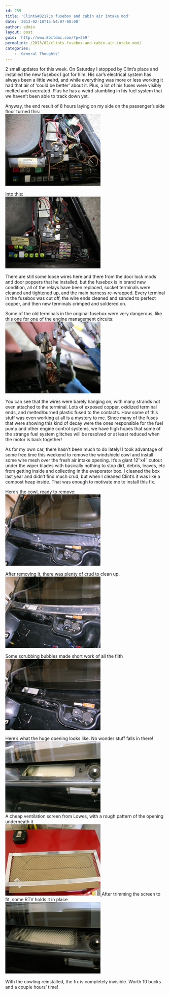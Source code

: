 ```yaml
---
id: 259
title: 'Clint&#8217;s fusebox and cabin air intake mod'
date: '2013-02-18T15:54:07-08:00'
author: admin
layout: post
guid: 'http://www.8bitdmc.com/?p=259'
permalink: /2013/02/clints-fusebox-and-cabin-air-intake-mod/
categories:
    - 'General Thoughts'
---
```


2 small updates for this week. On Saturday I stopped by Clint’s place and installed the new fusebox I got for him. His car’s electrical system has always been a little weird, and while everything was more or less working it had that air of ‘could be better’ about it. Plus, a lot of his fuses were visibly melted and overrated. Plus he has a weird stumbling in his fuel system that we haven’t been able to track down yet.

Anyway, the end result of 8 hours laying on my side on the passenger’s side floor turned this:  
[![ClintFuseBox-Before](../assets/images/2013/02/ClintFuseBox-Before-300x225.jpg)](../assets/images/2013/02/ClintFuseBox-Before.jpg)

Into this:  
[![ClintFuseBox-After](../assets/images/2013/02/ClintFuseBox-After-300x225.jpg)](../assets/images/2013/02/ClintFuseBox-After.jpg)

There are still some loose wires here and there from the door lock mods and door poppers that he installed, but the fusebox is in brand new condition, all of the relays have been replaced, socket terminals were cleaned and tightened up, and the main harness re-wrapped. Every terminal in the fusebox was cut off, the wire ends cleaned and sanded to perfect copper, and then new terminals crimped and soldered on.

Some of the old terminals in the original fusebox were very dangerous, like this one for one of the engine management circuits:  
[![Clint-Melted-Terminal](../assets/images/2013/02/Clint-Melted-Terminal-300x225.jpg)](../assets/images/2013/02/Clint-Melted-Terminal.jpg)

You can see that the wires were barely hanging on, with many strands not even attached to the terminal. Lots of exposed copper, oxidized terminal ends, and melted/burned plastic fused to the contacts. How some of this stuff was even working at all is a mystery to me. Since many of the fuses that were showing this kind of decay were the ones responsible for the fuel pump and other engine control systems, we have high hopes that some of the strange fuel system glitches will be resolved or at least reduced when the motor is back together!

As for my own car, there hasn’t been much to do lately! I took advantage of some free time this weekend to remove the windshield cowl and install some wire mesh over the fresh air intake opening. It’s a giant 12″x4″ cutout under the wiper blades with basically nothing to stop dirt, debris, leaves, etc from getting inside and collecting in the evaporator box. I cleaned the box last year and didn’t find much crud, but when I cleaned Clint’s it was like a compost heap inside. That was enough to motivate me to install this fix.

Here’s the cowl, ready to remove:[  
![DSCN4115](../assets/images/2013/02/DSCN4115-300x224.jpg)](../assets/images/2013/02/DSCN4115.jpg)

After removing it, there was plenty of crud to clean up.  
![DSCN4119](../assets/images/2013/02/DSCN4119-300x224.jpg)

Some scrubbing bubbles made short work of all the filth  
[![DSCN4121](../assets/images/2013/02/DSCN4121-300x224.jpg)](../assets/images/2013/02/DSCN4121.jpg)

Here’s what the huge opening looks like. No wonder stuff falls in there!  
![DSCN4123](../assets/images/2013/02/DSCN4123-300x224.jpg)  
[  ](../assets/images/2013/02/DSCN4121.jpg)A cheap ventilation screen from Lowes, with a rough pattern of the opening underneath it[  
![DSCN4124](../assets/images/2013/02/DSCN4124-300x224.jpg)  ](../assets/images/2013/02/DSCN4124.jpg) [  ](../assets/images/2013/02/DSCN4125.jpg)After trimming the screen to fit, some RTV holds it in place[  
![DSCN4125](../assets/images/2013/02/DSCN4125-300x224.jpg)](../assets/images/2013/02/DSCN4125.jpg)

With the cowling reinstalled, the fix is completely invisible. Worth 10 bucks and a couple hours’ time!